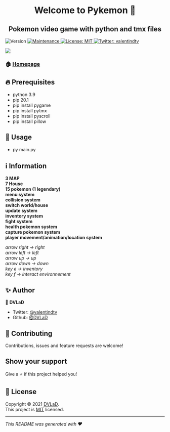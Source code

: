 <h1 align="center">Welcome to Pykemon 👋</h1>
<h2 align="center">Pokemon video game with python and tmx files</h2>
<p>
  <img alt="Version" src="https://img.shields.io/badge/version-1.0.0-blue.svg?cacheSeconds=2592000" />
  <a href="https://github.com/EinSlen" target="_blank">
    <img alt="Maintenance" src="https://img.shields.io/badge/Maintained%3F-yes-green.svg" />
  </a>
  <a href="https://github.com/EinSlen#licence" target="_blank">
    <img alt="License: MIT" src="https://img.shields.io/github/license/EinSlen/pykemon" />
  </a>
  <a href="https://twitter.com/valentindtv" target="_blank">
    <img alt="Twitter: valentindtv" src="https://img.shields.io/twitter/follow/valentindtv.svg?style=social" />
  </a>
</p>   

<img align="center" src="https://cdn.discordapp.com/attachments/615317552255598603/842373796194811934/pykemon.PNG">

### 🏠 [Homepage](https://github.com/einslen#readme)

## 🔥 Prerequisites

- python 3.9
- pip 20.1
- pip install pygame
- pip install pytmx
- pip install pyscroll
- pip install pillow

## 💯 Usage

- py main.py

## ℹ️ Information

 <b>3 MAP<br/>
 7 House<br/>
 15 pokemon (1 legendary)<br/>
 menu system<br/>
 collision system<br/>
 switch world/house<br/>
 update system<br/>
 inventory system<br/>
 fight system<br/>
 health pokemon system<br/>
 capture pokemon system<br/>
 player movement/animation/location system<br/></b>

<i>arrow right -> right<br/>
arrow left -> left<br/>
arrow up -> up<br/>
arrow down -> down<br/>
key e -> inventory<br/>
key f -> interact environnement</i>

## ✨ Author

👤 **DVLaD**

* Twitter: [@valentindtv](https://twitter.com/valentindtv)
* Github: [@DVLaD](https://github.com/EinSlen)

## 🤝 Contributing

Contributions, issues and feature requests are welcome!<br />

## Show your support

Give a ⭐️ if this project helped you!

## 📝 License

Copyright © 2021 [DVLaD](https://github.com/EinSlen).<br />
This project is [MIT](https://github.com/EinSlen/LICENSE) licensed.

***
_This README was generated with ❤️_
